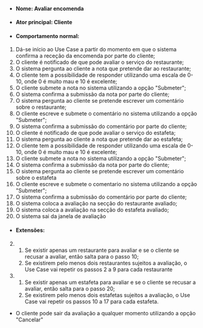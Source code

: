 * #### Nome: Avaliar encomenda
* #### Ator principal: Cliente
* #### Comportamento normal: 
1. Dá-se início ao Use Case a partir do momento em que o sistema confirma a receção da encomenda por parte do cliente;
2. O cliente é notificado de que pode avaliar o serviço do restaurante;
3. O sistema pergunta ao cliente a nota que pretende dar ao restaurante;
4. O cliente tem a possibilidade de responder utilizando uma escala de 0-10, onde 0 é muito mau e 10 é excelente;
5. O cliente submete a nota no sistema utilizando a opção "Submeter";
6. O sistema confirma a submissão da nota por parte do cliente;
7. O sistema pergunta ao cliente se pretende escrever um comentário sobre o restaurante;
8. O cliente escreve e submete o comentário no sistema utilizando a opção "Submeter";
9. O sistema confirma a submissão do comentário por parte do cliente;
10. O cliente é notificado de que pode avaliar o serviço do estafeta;
11. O sistema pergunta ao cliente a nota que pretende dar ao estafeta;
12.  O cliente tem a possibilidade de responder utilizando uma escala de 0-10, onde 0 é muito mau e 10 é excelente;
13. O cliente submete a nota no sistema utilizando a opção "Submeter";
14. O sistema confirma a submissão da nota por parte do cliente;
15. O sistema pergunta ao cliente se pretende escrever um comentário sobre o estafeta
16. O cliente escreve e submete o comentario no sistema utilizando a opção "Submeter";
17. O sistema confirma a submissão do comentário por parte do cliente;
18. O sistema coloca a avaliação na secção do restaurante avaliado;
19. O sistema coloca a avaliação na secção do estafeta avaliado;
20. O sistema sai da janela de avaliação

* #### Extensões:
2. 
	1. Se existir apenas um restaurante para avaliar e se o cliente se recusar a avaliar, então salta para o passo 10;
	2. Se existirem pelo menos dois restaurantes sujeitos a avaliação, o Use Case vai repetir os passos 2 a 9 para cada restaurante
9. 
	1. Se existir apenas um estafeta para avaliar e se o cliente se recusar a avaliar, então salta para o passo 20;
	2. Se existirem pelo menos dois estafetas sujeitos a avaliação, o Use Case vai repetir os passos 10 a 17 para cada estafeta.
* O cliente pode sair da avaliação a qualquer momento utilizando a opção "Cancelar"
